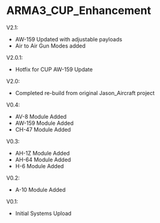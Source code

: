 # ARMA3_CUP_Enhancement

V2.1:
* AW-159 Updated with adjustable payloads
* Air to Air Gun Modes added

V2.0.1:
* Hotfix for CUP AW-159 Update

V2.0:
* Completed re-build from original Jason_Aircraft project

V0.4:
* AV-8 Module Added
* AW-159 Module Added
* CH-47 Module Added

V0.3:
* AH-1Z Module Added
* AH-64 Module Added
* H-6 Module Added

V0.2:
* A-10 Module Added

V0.1:
* Initial Systems Upload
